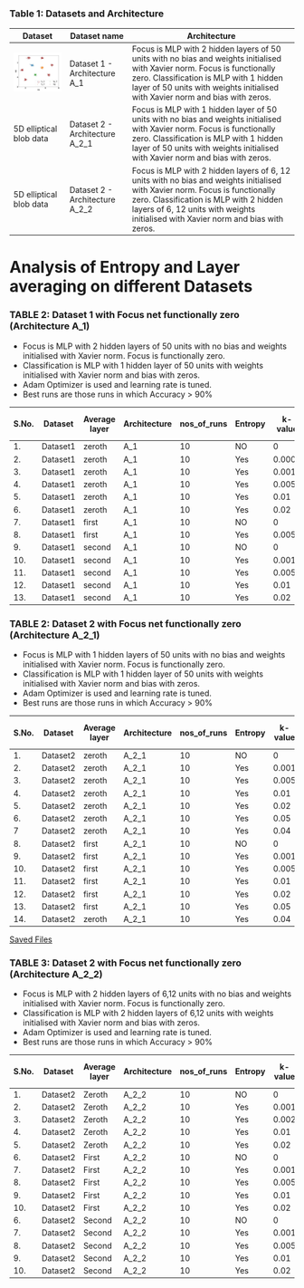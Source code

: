 ### Table 1: Datasets and Architecture
| Dataset | Dataset name | Architecture |
|---------|--------------|---------------|
|<img src= ./plots/dataset1.JPG width="300"> | Dataset 1 - Architecture A_1 | Focus is MLP with 2 hidden layers of 50 units with no bias and weights initialised with Xavier norm. Focus is functionally zero. Classification is MLP with 1 hidden layer of 50 units with weights initialised with Xavier norm and bias with zeros. |
| 5D elliptical blob data | Dataset 2 - Architecture A_2_1 | Focus is MLP with 1 hidden layer of 50 units with no bias and weights initialised with Xavier norm. Focus is functionally zero. Classification is MLP with 1 hidden layer of 50 units with weights initialised with Xavier norm and bias with zeros.  |
| 5D elliptical blob data | Dataset 2 - Architecture A_2_2 | Focus is MLP with 2 hidden layers of 6, 12 units with no bias and weights initialised with Xavier norm. Focus is functionally zero. Classification is MLP with 2 hidden layers of 6, 12 units with weights initialised with Xavier norm and bias with zeros.  |

# Analysis of Entropy and Layer averaging on different Datasets

### TABLE 2: Dataset 1 with Focus net functionally zero (Architecture A_1)
- Focus is MLP with 2 hidden layers of 50 units with no bias and weights initialised with Xavier norm. Focus is functionally zero.
- Classification is MLP with 1 hidden layer of 50 units with weights initialised with Xavier norm and bias with zeros.
- Adam Optimizer is used and learning rate is tuned.
- Best runs are those runs in which Accuracy > 90%

|S.No.| Dataset | Average layer | Architecture | nos_of_runs | Entropy | k-value | LR | avg Acc | avg FTPT | best runs | avg best Acc | avg best FTPT | 
|-----|----|---------------|--------------|-------------|---------|--------|--------|----------|-----------|--------------|---------------|-------------|
| 1.  |Dataset1 | zeroth  | A_1 | 10 | NO    | 0    | 0.001 | 98.16 | 74.72 | 10  | 98.16 | 74.72 |
| 2.  |Dataset1 | zeroth  | A_1 | 10 | Yes   | 0.0005| 0.001 | 95.60 | 70.56 | 9  | 98.45 | 74.02 |
| 3.  |Dataset1 | zeroth  | A_1 | 10 | Yes   | 0.001 | 0.001 | 91.93 | 66.31 | 9  | 98.14  | 73.43   |
| 4.  |Dataset1 | zeroth  | A_1 | 10 | Yes   | 0.005 | 0.001 | 92.48 | 65.95 | 9  | 98.75  | 73.03   |
| 5.  |Dataset1 | zeroth  | A_1 | 10 | Yes   | 0.01  | 0.001 | 92.44 | 69.83 | 9  | 98.63  | 77.35   |
| 6.  |Dataset1 | zeroth  | A_1 | 10 | Yes   | 0.02  | 0.001 | 56.07 | 25.28 | 3  | 99.43  | 78.67   |
| 7.  |Dataset1 | first   | A_1 | 10 | NO    | 0     | 0.001 | 99.64 | 78.51 | 10  | 99.64 | 78.51 |
| 8.  |Dataset1 | first   | A_1 | 10 | Yes   | 0.005 | 0.001 | 99.67 | 82.43 | 10  | 99.67 | 82.43 |
| 9.  |Dataset1 | second  | A_1 | 10 | NO    | 0    | 0.001 | 99.68 | 85.95 | 10  | 99.68 | 85.95 |
| 10.  |Dataset1 | second  | A_1 | 10 | Yes   | 0.001 | 0.001 | 97.71 | 86.63 | 10  | 97.71 | 86.63 |
| 11.  |Dataset1 | second  | A_1 | 10 | Yes   | 0.005 | 0.001 | 99.85  | 87.32 | 10  | 99.85  | 87.32 |
| 12.  |Dataset1 | second  | A_1 | 10 | Yes   | 0.01  | 0.001 | 99.92  | 88.13 | 10  | 99.92  | 88.13 |
| 13.  |Dataset1 | second  | A_1 | 10 | Yes   | 0.02  | 0.001 | 99.93  | 89.97 | 10  | 99.93  | 89.97 |

### TABLE 2: Dataset 2 with Focus net functionally zero (Architecture A_2_1)
- Focus is MLP with 1 hidden layers of 50 units with no bias and weights initialised with Xavier norm. Focus is functionally zero.
- Classification is MLP with 1 hidden layer of 50 units with weights initialised with Xavier norm and bias with zeros.
- Adam Optimizer is used and learning rate is tuned.
- Best runs are those runs in which Accuracy > 90%

|S.No.| Dataset | Average layer | Architecture | nos_of_runs | Entropy | k-value | LR | avg Acc | avg FTPT | best runs | avg best Acc | avg best FTPT | 
|-----|----|---------------|--------------|-------------|---------|--------|--------|----------|-----------|--------------|---------------|-------------|
| 1.  |Dataset2 | zeroth  | A_2_1 | 10 | NO    | 0    | 0.001 | 99.99 | 89.13 | 10  | 99.99 | 89.13 |
| 2.  |Dataset2 | zeroth  | A_2_1 | 10 | Yes   | 0.001| 0.001 | 99.99  |  89.15 | 10  | 99.99 | 89.15  |
| 3.  |Dataset2 | zeroth  | A_2_1 | 10 | Yes   | 0.005| 0.001 | 99.99 | 89.21  | 10 |  99.99 |  89.21  |
| 4.  |Dataset2 | zeroth  | A_2_1 | 10 | Yes   | 0.01 | 0.001 | 99.98  | 89.10  | 10  | 99.98  | 89.10    |
| 5.  |Dataset2 | zeroth  | A_2_1 | 10 | Yes   | 0.02 | 0.001 | 99.99 |  88.65 | 10  | 99.99  | 88.65    |
| 6.  |Dataset2 | zeroth  | A_2_1 | 10 | Yes   | 0.05 | 0.001 | 89.35 | 76.67   | 8  | 99.96 |  93.03  |
| 7  |Dataset2 | zeroth  | A_2_1 | 10 | Yes   | 0.04 | 0.001 | 77.86 |  60.19 |  6 | 99.98 | 94.65   |
| 8.  |Dataset2 | first   | A_2_1 | 10 | NO    | 0    | 0.001 | 100 | 93.53 | 10  | 100 | 93.53 |
| 9.  |Dataset2 | first   | A_2_1 | 10 | Yes   | 0.001| 0.001 | 99.99 | 93.54 | 10  | 99.99 | 93.54 |
| 10.  |Dataset2 | first   | A_2_1 | 10 | Yes   | 0.005| 0.001 | 99.99 |  93.68 | 10  | 99.99| 93.68 |
| 11.  |Dataset2 | first   | A_2_1 | 10 | Yes   | 0.01 | 0.001 | 99.99  | 94.10 | 10  | 99.99 | 94.10 |
| 12. |Dataset2 | first   | A_2_1 | 10 | Yes   | 0.02 | 0.001 | 100  | 93.56 | 10 | 100 |  93.56 |
| 13. |Dataset2 | first   | A_2_1 | 10 | Yes   | 0.05 | 0.001 | 83.65  | 70.96 | 7 | 100 |  100 |
| 14.  |Dataset2 | zeroth  | A_2_1 | 10 | Yes   | 0.04 | 0.001 | 83.60 | 71.05  | 7  | 99.99 | 99.98    |

[Saved Files](https://drive.google.com/drive/folders/1-21r6Nq0J2aiuRxWth5vJFkT4q4xd96V?usp=sharing)


### TABLE 3: Dataset 2 with Focus net functionally zero (Architecture A_2_2)
- Focus is MLP with 2 hidden layers of 6,12 units with no bias and weights initialised with Xavier norm. Focus is functionally zero.
- Classification is MLP with 2 hidden layers of 6,12 units with weights initialised with Xavier norm and bias with zeros.
- Adam Optimizer is used and learning rate is tuned.
- Best runs are those runs in which Accuracy > 90%

|S.No.| Dataset | Average layer | Architecture | nos_of_runs | Entropy | k-value | LR | avg Acc | avg FTPT | best runs | avg best Acc | avg best FTPT | 
|-----|----|---------------|--------------|-------------|---------|--------|--------|----------|-----------|--------------|---------------|-------------|
| 1.  |Dataset2 | Zeroth  | A_2_2 | 10 | NO    | 0    | 0.001 | 99.89 | 87.62 | 10  | 99.89 | 87.62 |
| 2.  |Dataset2 | Zeroth  | A_2_2 | 10 | Yes   | 0.001| 0.001 |  |  |  |   |    |
| 3.  |Dataset2 | Zeroth  | A_2_2 | 10 | Yes   | 0.002| 0.001 |  |  |  |   |    |
| 4.  |Dataset2 | Zeroth  | A_2_2 | 10 | Yes   | 0.01 | 0.001 |  |  |  |   |    |
| 5.  |Dataset2 | Zeroth  | A_2_2 | 10 | Yes   | 0.02 | 0.001 |  |  |  |   |    |
| 6.  |Dataset2 | First   | A_2_2 | 10 | NO    | 0    | 0.001 | 99.74 | 81.11 | 10  | 99.74 | 81.11 |
| 7.  |Dataset2 | First   | A_2_2 | 10 | Yes   | 0.001| 0.001 | 99.73 | 78.49 | 10  |  99.73 | 78.49|
| 8.  |Dataset2 | First   | A_2_2 | 10 | Yes   | 0.005| 0.001 |  | |  | | |
| 9.  |Dataset2 | First   | A_2_2 | 10 | Yes   | 0.01 | 0.001 |  | |  | | |
| 10. |Dataset2 | First   | A_2_2 | 10 | Yes   | 0.02 | 0.001 |  | |  | | |
| 6.  |Dataset2 | Second  | A_2_2 | 10 | NO    | 0    | 0.001 | 99.89 | 93.89 | 10  | 99.89 | 93.89 |
| 7.  |Dataset2 | Second  | A_2_2 | 10 | Yes   | 0.001| 0.001 | 99.52 | 90.26 | 10 | 99.52 | 90.26  |
| 8.  |Dataset2 | Second  | A_2_2 | 10 | Yes   | 0.005| 0.001 | 88.05 | 72.14 | 8 | 99.65 | 88.44 |
| 9.  |Dataset2 | Second  | A_2_2 | 10 | Yes   | 0.01 | 0.001 | 81.26 | 63.9 | 7 | 99.98 | 91.09 |
| 10. |Dataset2 | Second  | A_2_2 | 10 | Yes   | 0.02 | 0.001 | 69.12  | 47.9 | 5  | 99.9 | 94.14 |
















































